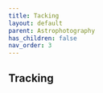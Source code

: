 ```yaml
---
title: Tacking
layout: default
parent: Astrophotography
has_children: false
nav_order: 3
---
```


## Tracking
